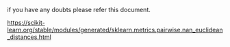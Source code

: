 
if you have any doubts please refer this document.

https://scikit-learn.org/stable/modules/generated/sklearn.metrics.pairwise.nan_euclidean_distances.html
